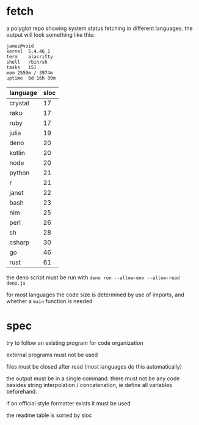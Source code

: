 # fetch
a polyglot repo showing system status fetching in different languages. the output will look something like this:

```
james@void
kernel	5.4.46_1
term	alacritty
shell	/bin/sh
tasks	151
mem	2559m / 3974m
uptime	0d 16h 39m
```

| language | sloc |
| - | - |
| crystal | 17 |
| raku | 17 |
| ruby | 17 |
| julia | 19 |
| deno | 20 |
| kotlin | 20 |
| node | 20 |
| python | 21 |
| r | 21 |
| janet | 22 |
| bash | 23 |
| nim | 25 |
| perl | 26 |
| sh | 28 |
| csharp | 30 |
| go | 46 |
| rust | 61 |

the deno script must be run with `deno run --allow-env --allow-read deno.js`

for most languages the code size is determined by use of imports, and whether a `main` function is needed

# spec

try to follow an existing program for code organization

external programs must not be used

files must be closed after read (most languages do this automatically)

the output must be in a single command. there must not be any code besides string interpolation / concatenation, ie define all variables beforehand.

if an official style formatter exists it must be used

the readme table is sorted by sloc
